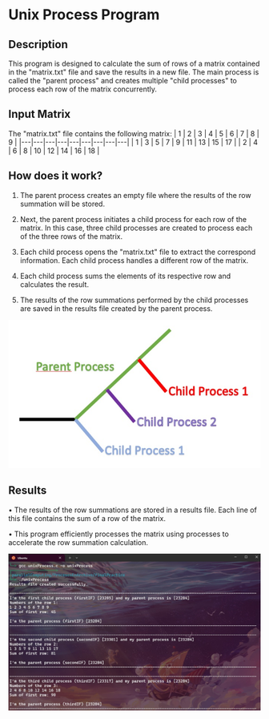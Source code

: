 # Unix Process Program

## Description

This program is designed to calculate the sum of rows of a matrix contained in the "matrix.txt" file and save the results in a new file. The main process is called the "parent process" and creates multiple "child processes" to process each row of the matrix concurrently.

## Input Matrix

The "matrix.txt" file contains the following matrix:
| 1 | 2 | 3 | 4 | 5 | 6 | 7 | 8 | 9 |
|---|---|---|---|---|---|---|---|---|
| 1 | 3 | 5 | 7 | 9 | 11 | 13 | 15 | 17 |
| 2 | 4 | 6 | 8 | 10 | 12 | 14 | 16 | 18 |




## How does it work?

1. The parent process creates an empty file where the results of the row summation will be stored.

2. Next, the parent process initiates a child process for each row of the matrix. In this case, three child processes are created to process each of the three rows of the matrix.

3. Each child process opens the "matrix.txt" file to extract the correspond information. Each child process handles a different row of the matrix.

4. Each child process sums the elements of its respective row and calculates the result.

5. The results of the row summations performed by the child processes are saved in the results file created by the parent process.

![img1](img/process.jpg)

## Results

• The results of the row summations are stored in a results file. Each line of this file contains the sum of a row of the matrix.

• This program efficiently processes the matrix using processes to accelerate the row summation calculation.


![img2](img/screen.jpg)
